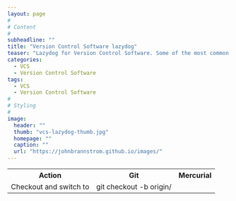 ```yaml
---
layout: page
#
# Content
#
subheadline: ""
title: "Version Control Software lazydog"
teaser: "Lazydog for Version Control Software. Some of the most common operations working with a VCS."
categories:
  - VCS
  - Version Control Software
tags:
  - VCS
  - Version Control Software
#
# Styling
#
image:
  header: ""
  thumb: "vcs-lazydog-thumb.jpg"
  homepage: ""
  caption: ""
  url: "https://johnbrannstrom.github.io/images/"
---
```


<table>
  <tr><th>Action</th><th>Git</th><th>Mercurial</th></tr>
  <tr>
    <td>Checkout and switch to <remote_branch></td>
    <td>git checkout -b <local_branch> origin/<remote_branch></td>
    <td></td>
  </tr>
</table>


 [1]: #
 [2]: #
 [3]: #
 [4]: #
 [5]: #
 [6]: #
 [7]: #
 [8]: #
 [9]: #
 [10]: #